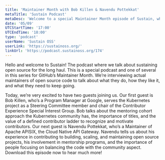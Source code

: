 ```yaml
---
title: 'Maintainer Month with Bob Killen & Navendu Pottekkat'
metaTitle: 'Sustain Podcast'
metaDesc: 'Welcome to a special Maintainer Month episode of Sustain, which is a short series of podcasts where we’re focusing on maintainers of open source, what they do with their experience, and how they contribute to the sustainability of their projects.'
date: '05/09'
UTCStartTime: '17:00'
UTCEndTime: '18:00'
type: 'podcast'
userName: 'Sustain OSS'
userLink: 'https://sustainoss.org/'
linkUrl: 'https://podcast.sustainoss.org/174'
---
```


Hello and welcome to Sustain! The podcast where we talk about sustaining open source for the long haul. This is a special podcast and one of several in this series for GitHub’s Maintainer Month. We’re interviewing actual maintainers of open source code to talk about what they do, how they like it, and what they need to keep going. 

Today, we’re very excited to have two guests joining us. Our first guest is Bob Killen, who’s a Program Manager at Google, serves the Kubernetes project as a Steering Committee member and chair of the Contributor Experience Special Interest Group. Bob talks about the mentoring cohort approach the Kubernetes community has, the importance of titles, and the value of a defined contributor ladder to recognize and motivate contributors. Our next guest is Navendu Pottekkat, who’s a Maintainer of Apache APISIX, the Cloud Native API Gateway. Navendu tells us about his experience in contributing to building, scaling, and maintaining open source projects, his involvement in mentorship programs, and the importance of people focusing on balancing the code with the community aspect. Download this episode now to hear much more! 